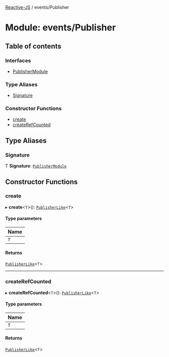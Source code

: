 [Reactive-JS](../README.md) / events/Publisher

# Module: events/Publisher

## Table of contents

### Interfaces

- [PublisherModule](../interfaces/events_Publisher.PublisherModule.md)

### Type Aliases

- [Signature](events_Publisher.md#signature)

### Constructor Functions

- [create](events_Publisher.md#create)
- [createRefCounted](events_Publisher.md#createrefcounted)

## Type Aliases

### Signature

Ƭ **Signature**: [`PublisherModule`](../interfaces/events_Publisher.PublisherModule.md)

## Constructor Functions

### create

▸ **create**<`T`\>(): [`PublisherLike`](../interfaces/events.PublisherLike.md)<`T`\>

#### Type parameters

| Name |
| :------ |
| `T` |

#### Returns

[`PublisherLike`](../interfaces/events.PublisherLike.md)<`T`\>

___

### createRefCounted

▸ **createRefCounted**<`T`\>(): [`PublisherLike`](../interfaces/events.PublisherLike.md)<`T`\>

#### Type parameters

| Name |
| :------ |
| `T` |

#### Returns

[`PublisherLike`](../interfaces/events.PublisherLike.md)<`T`\>
